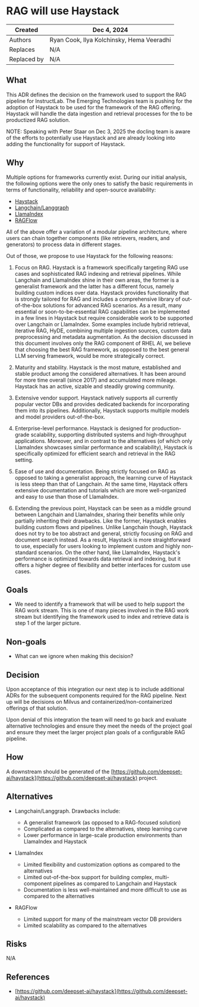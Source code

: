 # RAG  will use Haystack

| Created  | Dec 4, 2024 |
| -------- | -------- |
| Authors |  Ryan Cook, Ilya Kolchinsky, Hema Veeradhi |
| Replaces | N/A |
| Replaced by | N/A |

## What

This ADR defines the decision on the framework used to support the RAG pipeline for InstructLab. The Emerging Technologies team is pushing for the adoption of Haystack to be used for the framework of the RAG offering. Haystack will handle the data ingestion and retrieval processes for the to be productized RAG solution.

NOTE: Speaking with Peter Staar on Dec 3, 2025 the docling team is aware of the efforts to potentially use Haystack and are already looking into adding the functionality for support of Haystack.

## Why

Multiple options for frameworks currently exist. During our initial analysis, the following options were the only ones to satisfy the basic requirements in terms of functionality, reliability and open-source availability:

- [Haystack](https://haystack.deepset.ai/)
- [Langchain/Langgraph](https://www.langchain.com/)
- [LlamaIndex](https://www.llamaindex.ai/)
- [RAGFlow](https://ragflow.io/)

All of the above offer a variation of a modular pipeline architecture, where users can chain together components (like retrievers, readers, and generators) to process data in different stages.

Out of those, we propose to use Haystack for the following reasons:

1. Focus on RAG. Haystack is a framework specifically targeting RAG use cases and sophisticated RAG indexing and retrieval pipelines. While Langchain and LlamaIndex shine in their own areas, the former is a generalist framework and the latter has a different focus, namely building custom indices over data. Haystack provides functionality that is strongly tailored for RAG and includes a comprehensive library of out-of-the-box solutions for advanced RAG scenarios. As a result, many essential or soon-to-be-essential RAG capabilities can be implemented in a few lines in Haystack but require considerable work to be supported over Langchain or LlamaIndex. Some examples include hybrid retrieval, iterative RAG, HyDE, combining multiple ingestion sources, custom data preprocessing and metadata augmentation. As the decision discussed in this document involves only the RAG component of RHEL AI, we believe that choosing the best RAG framework, as opposed to the best general LLM serving framework, would be more strategically correct.

1. Maturity and stability. Haystack is the most mature, established and stable product among the considered alternatives. It has been around for more time overall (since 2017) and accumulated more mileage. Haystack has an active, sizable and steadily growing community.

2. Extensive vendor support. Haystack natively supports all currently popular vector DBs and provides dedicated backends for incorporating them into its pipelines. Additionally, Haystack supports multiple models and model providers out-of-the-box.

3. Enterprise-level performance. Haystack is designed for production-grade scalability, supporting distributed systems and high-throughput applications. Moreover, and in contrast to the alternatives (of which only LlamaIndex showcases similar performance and scalability), Haystack is specifically optimized for efficient search and retrieval in the RAG setting.

4. Ease of use and documentation. Being strictly focused on RAG as opposed to taking a generalist approach, the learning curve of Haystack is less steep than that of Langchain. At the same time, Haystack offers extensive documentation and tutorials which are more well-organized and easy to use than those of LlamaIndex.

1. Extending the previous point, Haystack can be seen as a middle ground between Langchain and LlamaIndex, sharing their benefits while only partially inheriting their drawbacks. Like the former, Haystack enables building custom flows and pipelines. Unlike Langchain though, Haystack does not try to be too abstract and general, strictly focusing on RAG and document search instead. As a result, Haystack is more straightforward to use, especially for users looking to implement custom and highly non-standard scenarios. On the other hand, like LlamaIndex, Haystack's performance is optimized towards data retrieval and indexing, but it offers a higher degree of flexibility and better interfaces for custom use cases.

## Goals

- We need to identify a framework that will be used to help support the RAG work stream. This is one of many pieces involved in the RAG work stream but identifying the framework used to index and retrieve data is step 1 of the larger picture.

## Non-goals

- What can we ignore when making this decision?

## Decision

Upon acceptance of this integration our next step is to include additional ADRs for the subsequent components required for the RAG pipeline. Next up will be decisions on Milvus and containerized/non-containerized offerings of that solution.

Upon denial of this integration the team will need to go back and evaluate alternative technologies and ensure they meet the needs of the project goal and ensure they meet the larger project plan goals of a configurable RAG pipeline.

## How

A downstream should be generated of the [https://github.com/deepset-ai/haystack](https://github.com/deepset-ai/haystack) project.

## Alternatives

- Langchain/Langgraph. Drawbacks include:
  - A generalist framework (as opposed to a RAG-focused solution)
  - Complicated as compared to the alternatives, steep learning curve
  - Lower performance in large-scale production environments than LlamaIndex and Haystack

- LlamaIndex
  - Limited flexibility and customization options as compared to the alternatives
  - Limited out-of-the-box support for building complex, multi-component pipelines as compared to Langchain and Haystack
  - Documentation is less well-maintained and more difficult to use as compared to the alternatives

- RAGFlow
  - Limited support for many of the mainstream vector DB providers
  - Limited scalability as compared to the alternatives

## Risks

N/A

## References

- [https://github.com/deepset-ai/haystack](https://github.com/deepset-ai/haystack)
